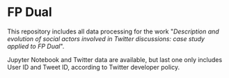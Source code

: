 # FP Dual
This repository includes all data processing for the work "*Description and evolution of social actors involved in Twitter discussions: case study applied to FP Dual*".

Jupyter Notebook and Twitter data are available, but last one only includes User ID and Tweet ID, according to Twitter developer policy.
